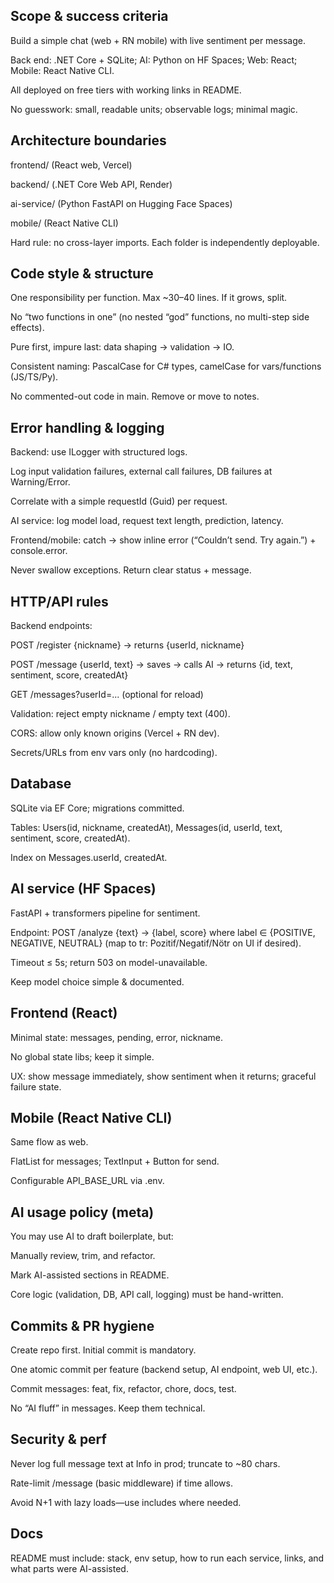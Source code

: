 ## Scope & success criteria

Build a simple chat (web + RN mobile) with live sentiment per message.

Back end: .NET Core + SQLite; AI: Python on HF Spaces; Web: React; Mobile: React Native CLI.

All deployed on free tiers with working links in README.

No guesswork: small, readable units; observable logs; minimal magic.

## Architecture boundaries

frontend/ (React web, Vercel)

backend/ (.NET Core Web API, Render)

ai-service/ (Python FastAPI on Hugging Face Spaces)

mobile/ (React Native CLI)

Hard rule: no cross-layer imports. Each folder is independently deployable.

## Code style & structure

One responsibility per function. Max ~30–40 lines. If it grows, split.

No “two functions in one” (no nested “god” functions, no multi-step side effects).

Pure first, impure last: data shaping → validation → IO.

Consistent naming: PascalCase for C# types, camelCase for vars/functions (JS/TS/Py).

No commented-out code in main. Remove or move to notes.

## Error handling & logging

Backend: use ILogger<T> with structured logs.

Log input validation failures, external call failures, DB failures at Warning/Error.

Correlate with a simple requestId (Guid) per request.

AI service: log model load, request text length, prediction, latency.

Frontend/mobile: catch → show inline error (“Couldn’t send. Try again.”) + console.error.

Never swallow exceptions. Return clear status + message.

## HTTP/API rules

Backend endpoints:

POST /register {nickname} → returns {userId, nickname}

POST /message {userId, text} → saves → calls AI → returns {id, text, sentiment, score, createdAt}

GET /messages?userId=... (optional for reload)

Validation: reject empty nickname / empty text (400).

CORS: allow only known origins (Vercel + RN dev).

Secrets/URLs from env vars only (no hardcoding).

## Database

SQLite via EF Core; migrations committed.

Tables: Users(id, nickname, createdAt), Messages(id, userId, text, sentiment, score, createdAt).

Index on Messages.userId, createdAt.

## AI service (HF Spaces)

FastAPI + transformers pipeline for sentiment.

Endpoint: POST /analyze {text} → {label, score} where label ∈ {POSITIVE, NEGATIVE, NEUTRAL} (map to tr: Pozitif/Negatif/Nötr on UI if desired).

Timeout ≤ 5s; return 503 on model-unavailable.

Keep model choice simple & documented.

## Frontend (React)

Minimal state: messages, pending, error, nickname.

No global state libs; keep it simple.

UX: show message immediately, show sentiment when it returns; graceful failure state.

## Mobile (React Native CLI)

Same flow as web.

FlatList for messages; TextInput + Button for send.

Configurable API_BASE_URL via .env.

## AI usage policy (meta)

You may use AI to draft boilerplate, but:

Manually review, trim, and refactor.

Mark AI-assisted sections in README.

Core logic (validation, DB, API call, logging) must be hand-written.

## Commits & PR hygiene

Create repo first. Initial commit is mandatory.

One atomic commit per feature (backend setup, AI endpoint, web UI, etc.).

Commit messages: feat, fix, refactor, chore, docs, test.

No “AI fluff” in messages. Keep them technical.

## Security & perf

Never log full message text at Info in prod; truncate to ~80 chars.

Rate-limit /message (basic middleware) if time allows.

Avoid N+1 with lazy loads—use includes where needed.

## Docs

README must include: stack, env setup, how to run each service, links, and what parts were AI-assisted.


